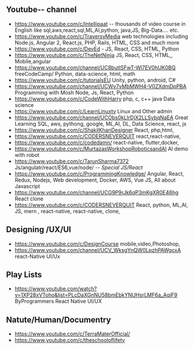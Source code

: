 
## Youtube-- channel

* https://www.youtube.com/c/Intellipaat -- thousands of video course in English  like sql,aws,react,sql,ML,AI,python, java,JS, Big-Data.... etc.
* https://www.youtube.com/c/TraversyMedia web technologies including Node.js, Angular 2, React.js, PHP, Rails, HTML, CSS and much more
* https://www.youtube.com/c/DevEd - JS, React, CSS, HTML, Python
* https://www.youtube.com/c/TheNetNinja JS, React, CSS, HTML,, Mobile,angular
* https://www.youtube.com/channel/UC8butISFwT-Wl7EV0hUK0BQ  freeCodeCamp/ Python, data-science, html, math
* https://www.youtube.com/c/tutorialsEU Unity, python, android, C#
* https://www.youtube.com/channel/UCWv7vMbMWH4-V0ZXdmDpPBA  Programming with Mosh Node, Js, React, Python
* https://www.youtube.com/c/CodeWithHarry php, c, c++  java Data science
* https://www.youtube.com/c/LearnLinuxtv Linux  and Other admin
* https://www.youtube.com/channel/UCObs0kLIrDjX2LLSybqNaEA  Great Learning SQL, aws, pythong, google, ML,AI, DL, Data Science, react, js 
* https://www.youtube.com/c/ShakilKhanDesigner React, php,html, 
* https://www.youtube.com/c/CODERSNEVERQUIT react,react-native, 
* https://www.youtube.com/c/codedamn/  react-native, flutter,docker,
* https://www.youtube.com/c/MurtazasWorkshopRoboticsandAI AI demo with robot
* https://www.youtube.com/c/TarunSharma7372 Js/angulatr/react/ES6,vue/node/ -- *Special JS/React*
* https://www.youtube.com/c/ProgrammingKnowledge/   Angular, React, Redux, Nodejs, Web development, Docker, AWS, Vue JS, All about Javascript
* https://www.youtube.com/channel/UCG9P9rJk6qP3mKgXR0E46hg React clone
* https://www.youtube.com/c/CODERSNEVERQUIT  React, python, ML,AI, JS, mern , react-native, react-native, clone, 

## Designing /UX/UI
* https://www.youtube.com/c/DesignCourse mobile,video,Photoshop, 
* https://www.youtube.com/channel/UCV_WksgYnQW0LpzhPAWgcxA react-Native UI/Ux


## Play Lists 
* https://www.youtube.com/watch?v=1XP28xVToho&list=PLcDaXGnNU58bmEbkYNUHsrLMF6a_AqjF9  ByProgrammers React Native UI/UX

## Natute/Human/Documentry
* https://www.youtube.com/c/TerraMaterOfficial/ 
* https://www.youtube.com/c/theschooloflifetv 
